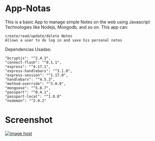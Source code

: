 # App-Notas
This is a basic App to manage simple Notes on the web using Javascript Technologies like Nodejs, Mongodb, and so on. This app can:

    create/read/update/delete Notes
    Allows a user to do log in and save his personal notes


Dependencias Usadas:

    "bcryptjs": "^2.4.3",
    "connect-flash": "^0.1.1",
    "express": "^4.17.1",
    "express-handlebars": "^3.1.0",
    "express-session": "^1.17.0",
    "handlebars": "^4.5.3",
    "method-override": "^3.0.0",
    "mongoose": "^5.8.7",
    "passport": "^0.4.1",
    "passport-local": "^1.0.0"
    "nodemon": "^2.0.2"
    
# Screenshot
<a href="http://imgbox.com/tK5pSeAE" target="_blank"><img src="https://images2.imgbox.com/3b/41/tK5pSeAE_o.jpg" alt="image host"/></a>
